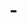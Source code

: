 # -<!DOCTYPE html>
<html lang="en">
<head>
    <meta charset="UTF-8">
    <meta name="viewport" content="width=device-width, initial-scale=1.0">
    <title>KakaoMap Example</title>
    <style>
        #map {
            width: 350px;
            height: 350px;
            margin-bottom: 10px;
        }

        #searchInput {
            width: 250px;
            margin-right: 10px;
        }

        #searchButton {
            cursor: pointer;
        }
    </style>
</head>
<body>
    <div>
        <!-- 맵을 표시할 영역 -->
        <div id="map"></div>

        <!-- 검색 입력칸과 버튼 -->
        <input type="text" id="searchInput" placeholder="검색 위치 입력">
        <button id="searchButton" onclick="searchLocations()">검색</button>
    </div>

    <script src="https://dapi.kakao.com/v2/maps/sdk.js?appkey=204a7c5835adfe98d1f80dbb2054fab3"></script>
    <script>
        // 맵을 초기화하고 표시하는 로직 추가

        // 검색 버튼 클릭 시 실행될 함수
        function searchLocations() {
            var searchLocation = document.getElementById('searchInput').value;

            // 예시: 검색한 위치로 맵 이동
            if (searchLocation) {
                var geocoder = new kakao.maps.services.Geocoder();

                // 주소로 좌표 변환
                geocoder.addressSearch(searchLocation, function(result, status) {
                    if (status === kakao.maps.services.Status.OK) {
                        var coords = new kakao.maps.LatLng(result[0].y, result[0].x);
                        map.setCenter(coords);
                    } else {
                        alert('검색 결과가 없습니다.');
                    }
                });
            } else {
                alert('검색할 위치를 입력하세요.');
            }
        }
    </script>
</body>
</html>
